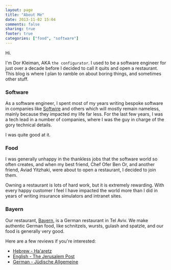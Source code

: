 ```yaml
---
layout: page
title: "About Me"
date: 2013-11-02 15:04
comments: false
sharing: true
footer: true
categories: ["food", "software"]
---
```


Hi.

I'm Dor Kleiman, AKA `the configurator`. I used to be a software engineer for just over a decade before I decided to call it quits and open a restaurant. This blog is where I plan to ramble on about boring things, and sometimes other stuff.

### Software

As a software engineer, I spent most of my years writing bespoke software in companies like [Softwire](http://www.softwire.com) and others which will mostly remain nameless, mainly because they impacted my life far less. For the last few years, I was a tech lead in a number of companies, where I was the guy in charge of the gory technical details.

I was quite good at it.

### Food

I was generally unhappy in the thankless jobs that the software world so often creates, and when my best friend, Chef Ofer Ben Or, and another friend, Aviad Yitzhaki, were about to open a restaurant, I decided to join them.

Owning a restaurant is lots of hard work, but it is extremely rewarding. With every happy customer I feel I have impacted the world more than I did in years of writing insurance simulators and intranet sites.

### Bayern

Our restaurant, [Bayern](http://www.bayern.org.il), is a German restaurant in Tel Aviv. We make authentic German food, like schnitzels, wursts, gulash and spatzle, and our food is generally very good.

Here are a few reviews if you're interested:

- [Hebrew - Ha'aretz](http://www.haaretz.co.il/gallery/recipes/restaurants-reviews/.premium-1.2019542)
- [English - The Jerusalem Post](http://www.jpost.com/LifeStyle/Food-And-Wine/Good-food-and-good-luck-326454)
- [German - Jüdische Allgemeine](http://www.juedische-allgemeine.de/article/view/id/15998)

